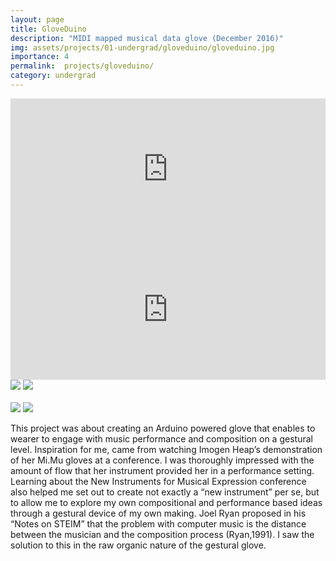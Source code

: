 ```yaml
---
layout: page
title: GloveDuino
description: "MIDI mapped musical data glove (December 2016)"
img: assets/projects/01-undergrad/gloveduino/gloveduino.jpg
importance: 4
permalink:  projects/gloveduino/
category: undergrad
---
```



<div class="row">
    <div class="col-sm mt-3 mt-md-0">
        <iframe width="100%" height="225px" src="https://player.vimeo.com/video/419610035?title=0&amp;byline=0&amp;portrait=0&amp;color=ffffff" frameborder="0" webkitallowfullscreen mozallowfullscreen allowfullscreen></iframe>
    </div>
    <div class="col-sm mt-3 mt-md-1">
        <iframe width="100%" height="225px" src="https://player.vimeo.com/video/419612454?title=0&amp;byline=0&amp;portrait=0&amp;color=ffffff" frameborder="0" webkitallowfullscreen mozallowfullscreen allowfullscreen></iframe>
    </div>
</div>
<div class="caption">
    <a href="https://arduino.cc/"><img src="https://img.shields.io/badge/Platform-Arduino-yellow?style=flat-square&logo=arduino&logoColor=white"></a>
    <a href="https://puredata.info/"><img src="https://img.shields.io/badge/Environment-PureData-orange?style=flat-square&logo=max&logoColor=white"></a>
    <br>
    <br>
    <a href="https://www.sussex.ac.uk/study/modules/undergraduate/2023/W3081-interactive-music-systems"><img src="https://img.shields.io/badge/Module-Interactive Music Systems-red?style=flat-square&logo=todoist&logoColor=white"></a>
    <a href="../../assets/projects/01-undergrad/gloveduino/essay.pdf" target="_blank"><img src="https://img.shields.io/badge/Coursework-Essay-green?style=flat-square&logo=readthedocs&logoColor=white"></a>
</div>

This project was about creating an Arduino powered glove that enables to wearer to engage with music performance and composition on a gestural level. Inspiration for me, came from watching Imogen Heap’s demonstration of her Mi.Mu gloves at a conference. I was thoroughly impressed with the amount of flow that her instrument provided her in a performance setting. Learning about the New Instruments for Musical Expression conference also helped me set out to create not exactly a “new instrument” per se, but to allow me to explore my own compositional and performance based ideas through a gestural device of my own making. Joel Ryan proposed in his “Notes on STEIM” that the problem with computer music is the distance between the musician and the composition process (Ryan,1991). I saw the solution to this in the raw organic nature of the gestural glove.